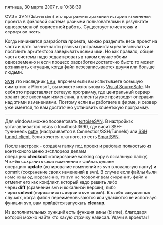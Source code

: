 пятница, 30 марта 2007 г. в 10:38:39

CVS и SVN (Subversion) это программы хранения истории изменения проекта в файловой системе разными пользователями в результате одновременной совместной работы. Существует клиентская и серверная часть.

Когда начинается разработка проекта, можно разделить весь проект на части и дать разные части разным программистам реализовывать и поставить архитектора заведывать всеми ими. Но как правило, общие части системы надо редактировать в таком случае обоим одновременно и если процесс разработки достаточно быстр то может возникнуть ситуация, когда файл перезаписывается двумя или больше людьми.

[SVN](http://en.wikipedia.org/wiki/Subversion_(software)) это наследник [CVS](http://swissknife.bougakov.com/misc/cvs/), впрочем если вы испытываете большую симпатию к Microsoft, вы можете использовать [Visual SourceSafe](http://msdn2.microsoft.com/en-us/vstudio/aa718670.aspx). Из себя это представляет сетевую программу, где центральный сервер хранит все вносимые изменения, а клиенты уже производят операции над этими изменениями. Поэтому если вы работаете в фирме, и сервер уже имеется, то вам достаточно установить клиентскую программу.

---

Для windows можно посоветовать [tortoiseSVN](http://tortoisesvn.tigris.org/). В настройках устанавливается связь с localhost:3690, где висит SSH-тунненель [putty](http://www.chiark.greenend.org.uk/~sgtatham/putty/download.html) (настраивается в Connection/SSH/Tunnels) или [SSH tunnel client](http://www.topshareware.com/SSH-Tunnel-Client-download-18466.htm). Если хочется платного, то есть [SmartSVN](http://www.syntevo.com/smartsvn/purchase.jsp).

После настроек - создаём папку под проект и работаю полностью из контексного меню эксплорера делаем операцию **checkout** (копирование working copy в локальную папку). Что-бы сохранить свои изменения в файлах делаем операцию **update** (копирование изменений из svn в локальную папку) и commit (сохранение своих изменений в svn). В случае если файлы были изменены одновременно, то svn не позволит вам сохранить файл и отметит его как конфликт, который надо решить либо через **diff** (сравнение svn и локальной версии), либо через **solved** (перезаписать версию svn своей). В особо запущенных случаях, когда файлы переименовываются или удаляются не используя функции svn, вам прийдётся запускать **cleanup**.

Из дополнительных функций есть функция вины (blame), благодаря которой можно найти кто какую строчку написал. Удачи в проектах!